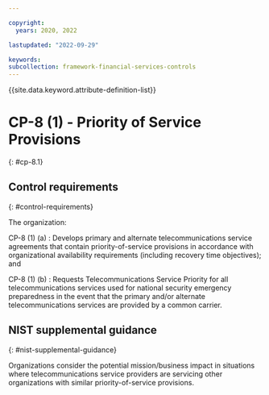 ```yaml
---

copyright:
  years: 2020, 2022

lastupdated: "2022-09-29"

keywords: 
subcollection: framework-financial-services-controls
---
```


{{site.data.keyword.attribute-definition-list}}

               
# CP-8 (1) - Priority of Service Provisions
{: #cp-8.1}

## Control requirements
{: #control-requirements}

The organization:

CP-8 (1) (a)
    : Develops primary and alternate telecommunications service agreements that contain priority-of-service provisions in accordance with organizational availability requirements (including recovery time objectives); and

CP-8 (1) (b)
    : Requests Telecommunications Service Priority for all telecommunications services used for national security emergency preparedness in the event that the primary and/or alternate telecommunications services are provided by a common carrier.

## NIST supplemental guidance
{: #nist-supplemental-guidance}

Organizations consider the potential mission/business impact in situations where telecommunications service providers are servicing other organizations with similar priority-of-service provisions.



